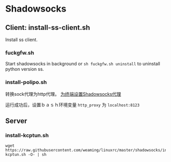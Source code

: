 # Shadowsocks

## Client: install-ss-client.sh

Install ss client.

### fuckgfw.sh

Start shadowsocks in background or `sh fuckgfw.sh uninstall` to uninstall python version ss.

### install-polipo.sh

转换sock代理为http代理。 [为终端设置Shadowsocks代理](http://droidyue.com/blog/2016/04/04/set-shadowsocks-proxy-for-terminal/index.html)

运行成功后，设置ｂａｓｈ环境变量 `http_proxy` 为 `localhost:8123`

## Server

### install-kcptun.sh

    wget https://raw.githubusercontent.com/weaming/linuxrc/master/shadowsocks/install-kcptun.sh -O- | sh

